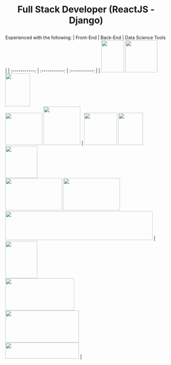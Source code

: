 # <p align="center"> Full Stack Developer (ReactJS - Django) </p>

Experienced with the following:
| Front-End | Back-End | Data Science Tools |
| :-----------: | :-----------: | :-----------: |
| <img src="https://user-images.githubusercontent.com/97751351/219950077-d34ad6a0-c1bf-45d3-b0bd-799835bd9c85.png"  width="71" height="100"> <img src="https://user-images.githubusercontent.com/97751351/219950576-975f312f-3ac1-468b-894b-ccd8f2ee5ec1.png"  width="100" height="100"> <img src="https://user-images.githubusercontent.com/97751351/219951026-ea4998aa-ee64-471f-8342-bd3fbd0650fd.png"  width="77" height="103"> <br /> <img src="https://user-images.githubusercontent.com/97751351/219950086-4c54e8ab-0f88-4aa7-8de4-f61ca878affa.png"  width="115" height="100"> <img src="https://user-images.githubusercontent.com/97751351/219970191-ee33bef5-230e-40c7-a948-3f9f2f2e3c1f.png"  width="115" height="120"> | <img src="https://user-images.githubusercontent.com/97751351/219951591-1f794cf1-2a7a-4ab5-bfe1-04143122445c.png"  width="103" height="100"> <img src="https://user-images.githubusercontent.com/97751351/219951480-d7e448fc-d3b4-435e-86c0-9744908dd1e2.png"  width="77" height="100"> <img src="https://user-images.githubusercontent.com/97751351/219951473-4aafd6a3-f41e-4523-bbec-b95a2b1d5bee.png"  width="100" height="100"> <br /> <img src="https://user-images.githubusercontent.com/97751351/219950084-45d878eb-6145-4d96-93cf-ccb1302ec74d.png"  width="177" height="100"> <img src="https://user-images.githubusercontent.com/97751351/219951475-c04e5445-954f-4756-883c-7feeaa0c289d.png"  width="177" height="100"> <br /> <img src="https://user-images.githubusercontent.com/97751351/219970204-241b0876-5f93-41f1-9183-807afbe88bbe.png"  width="460" height="90"> | <img src="https://user-images.githubusercontent.com/97751351/219970235-e4d16e1c-113f-46c8-a808-14ef78b8e369.png"  width="100" height="116"> <br /> <img src="https://user-images.githubusercontent.com/97751351/219970228-3da25dac-c5a7-48eb-b87f-1a21a62d39f3.png"  width="215" height="100"> <br /> <img src="https://user-images.githubusercontent.com/97751351/219970243-96ce7071-cf5a-4abd-a45b-c9e56c7f0776.png"  width="230" height="100"> <br /> <img src="https://user-images.githubusercontent.com/97751351/219970929-6ad4f829-b546-4a20-b8c1-59d4131a6bd5.png"  width="230" height="50"> |
